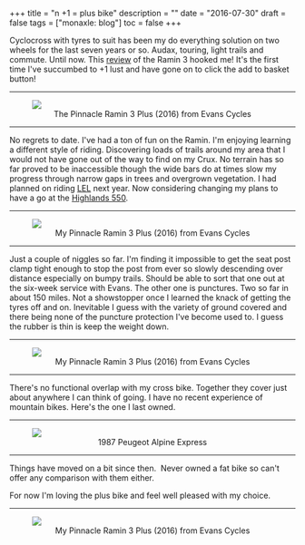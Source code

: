 +++
title = "n +1 = plus bike"
description = ""
date = "2016-07-30"
draft = false
tags = ["monaxle: blog"]
toc = false
+++

Cyclocross with tyres to suit has been my do everything solution on two wheels for the last seven years or so. Audax, touring, light trails and commute. Until now. This [review](http://bearbonesbikepacking.blogspot.com/2016/07/pinnacle-go-plus-ramin-first-look.html) of the Ramin 3 hooked me! It's the first time I've succumbed to +1 lust and have gone on to click the add to basket button!

***
<figure style="text-align: center">
  <img style="display:block;margin:auto" src="https://i.ibb.co/WvvCfnkV/pinnacle-ramin-3-plus-2016-800x527.jpg">
  <figcaption>The Pinnacle Ramin 3 Plus (2016) from Evans Cycles</figcaption>
</figure>

***

No regrets to date. I've had a ton of fun on the Ramin. I'm enjoying learning a different style of riding. Discovering loads of trails around my area that I would not have gone out of the way to find on my Crux. No terrain has so far proved to be inaccessible though the wide bars do at times slow my progress through narrow gaps in trees and overgrown vegetation. I had planned on riding [LEL](https://londonedinburghlondon.com/) next year. Now considering changing my plans to have a go at the [Highlands 550](http://www.highlandtrail.net/).

***
<figure style="text-align: center">
  <img style="display:block;margin:auto" src="https://i.ibb.co/C3g8Z42F/ramin3-800x600.jpg">
  <figcaption>My Pinnacle Ramin 3 Plus (2016) from Evans Cycles</figcaption>
</figure>

***

Just a couple of niggles so far. I'm finding it impossible to get the seat post clamp tight enough to stop the post from ever so slowly descending over distance especially on bumpy trails. Should be able to sort that one out at the six-week service with Evans. The other one is punctures. Two so far in about 150 miles. Not a showstopper once I learned the knack of getting the tyres off and on. Inevitable I guess with the variety of ground covered and there being none of the puncture protection I've become used to. I guess the rubber is thin is keep the weight down. 

***
<figure style="text-align: center">
  <img style="display:block;margin:auto" src="https://i.ibb.co/tpL5RQmY/01ramin3-800x600.jpg">
  <figcaption>My Pinnacle Ramin 3 Plus (2016) from Evans Cycles</figcaption>
</figure>

***

There's no functional overlap with my cross bike. Together they cover just about anywhere I can think of going. I have no recent experience of mountain bikes. Here's the one I last owned. 

***
<figure style="text-align: center">
  <img style="display:block;margin:auto" src="https://i.ibb.co/jGKx8Q4/IMAG0189-800x479.jpg">
  <figcaption>1987 Peugeot Alpine Express </figcaption>
</figure>

***

Things have moved on a bit since then.  Never owned a fat bike so can't offer any comparison with them either. 

For now  I'm loving the plus bike and feel well pleased with my choice.

***
<figure style="text-align: center">
  <img style="display:block;margin:auto" src="https://i.ibb.co/BHB6nKKx/pinnacle-ramin-3-plus-2016a.jpg">
  <figcaption>My Pinnacle Ramin 3 Plus (2016) from Evans Cycles</figcaption>
</figure>